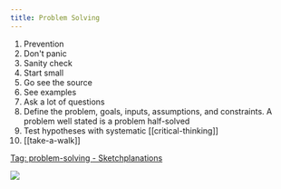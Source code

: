 ```yaml
---
title: Problem Solving
---
```


1. Prevention
2. Don't panic
3. Sanity check
4. Start small
5. Go see the source
6. See examples
7. Ask a lot of questions
8. Define the problem, goals, inputs, assumptions, and constraints. A problem well stated is a problem half-solved
9.  Test hypotheses with systematic [[critical-thinking]]
10. [[take-a-walk]]

[Tag: problem-solving - Sketchplanations](https://sketchplanations.com/tags/problem-solving)

![](/assets/static/img/point-positive.jpg)